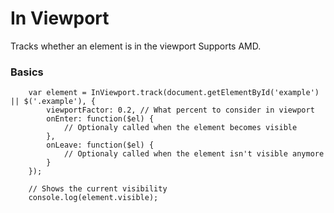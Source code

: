 # In Viewport

Tracks whether an element is in the viewport Supports AMD.


### Basics

````
    var element = InViewport.track(document.getElementById('example') || $('.example'), {
        viewportFactor: 0.2, // What percent to consider in viewport
        onEnter: function($el) {
            // Optionaly called when the element becomes visible
        },
        onLeave: function($el) {
            // Optionaly called when the element isn't visible anymore
        }
    });

    // Shows the current visibility
    console.log(element.visible);
````